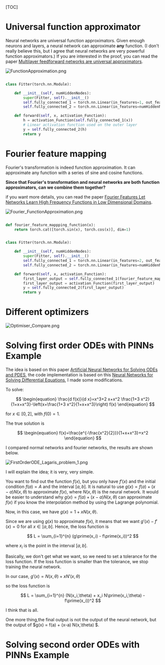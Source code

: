 [TOC]



# Universal function approximator

Neural networks are universal function approximators. 
Given enough neurons and layers, a neural network can approximate **any** function.
(I don't really believe this, but I agree that neural networks are very powerful function approximators.)
If you are interested in the proof, you can read the paper [Multilayer feedforward networks are universal approximators](https://github.com/JIAOJIAOMEI/Universal-function-approximator-and-PINNs/blob/main/1989-Multilayer%20feedforward%20networks%20are%20universal%20approximators.pdf).

![FunctionApproximation.png](FunctionApproximation.png)

```python

class Fitter(torch.nn.Module):

    def __init__(self, numHiddenNodes):
        super(Fitter, self).__init__()
        self.fully_connected_1 = torch.nn.Linear(in_features=1, out_features=numHiddenNodes)
        self.fully_connected_2 = torch.nn.Linear(in_features=numHiddenNodes, out_features=1)

    def forward(self, x, activation_Function):
        h = activation_Function(self.fully_connected_1(x))
        # Linear activation function used on the outer layer
        y = self.fully_connected_2(h)
        return y

```

# Fourier feature mapping

Fourier's transformation is indeed function approximation.
It can approximate any function with a series of sine and cosine functions.

**Since that Fourier's transformation and neural networks are both function approximators, can we combine them together?**

if you want more details, you can read the paper [Fourier Features Let Networks Learn High Frequency Functions in Low Dimensional Domains](https://github.com/JIAOJIAOMEI/Universal-function-approximator-and-PINNs/blob/main/Fourier%20Features%20Let%20Networks%20Learn%20High%20Frequency%20Functions%20in%20Low%20Dimensional%20Domains.pdf).

![Fourier_FunctionApproximation.png](Fourier_FunctionApproximation.png)

```python

def fourier_feature_mappping_function(x):
    return torch.cat([torch.sin(x), torch.cos(x)], dim=1)


class Fitter(torch.nn.Module):

    def __init__(self, numHiddenNodes):
        super(Fitter, self).__init__()
        self.fully_connected_1 = torch.nn.Linear(in_features=2, out_features=numHiddenNodes)
        self.fully_connected_2 = torch.nn.Linear(in_features=numHiddenNodes, out_features=1)

    def forward(self, x, activation_Function):
        first_layer_output = self.fully_connected_1(fourier_feature_mappping_function(x))
        first_layer_output = activation_Function(first_layer_output)
        y = self.fully_connected_2(first_layer_output)
        return y

```

# Different optimizers

![Optimiser_Compare.png](Optimiser_Compare.png)

# Solving first order ODEs with PINNs Example

The idea is based on this paper [Artificial Neural Networks for Solving ODEs and PDES](https://github.com/JIAOJIAOMEI/Universal-function-approximator-and-PINNs/blob/main/1998-Artificial%20Neural%20Networks%20for%20Solving%20ODEs%20and%20PDES.pdf),
the code implementation is based on this [Neural Networks for Solving Differential Equations](https://github.com/JIAOJIAOMEI/Universal-function-approximator-and-PINNs/blob/main/main%20reference%20for%20this%20project.pdf), I made some modifications.

To solve:

$$
\begin{equation}
\frac{d f(x)}{d x}=x^3+2 x+x^2 \frac{1+3 x^2}{1+x+x^3}-\left(x+\frac{1+3 x^2}{1+x+x^3}\right) f(x)
\end{equation}
$$


for $x \in[0,2]$, with $f(0)=1$.

The true solution is 


$$
\begin{equation}
f(x)=\frac{e^{-\frac{x^2}{2}}}{1+x+x^3}+x^2
\end{equation}
$$

I compared normal networks and fourier networks, the results are shown below.

![FirstOrderODE_Lagaris_problem_1.png](FirstOrderODE_Lagaris_problem_1.png)

I will explain the idea; it is very, very simple.

You want to find out the function $f(x)$, but you only have $f\prime(x)$ and the initial condition $f(a) = A$ and the interval $[a,b]$. It is natural to use $g(x) = f(a) + (x-a) N(x,\theta)$ to approximate $f(x)$, where $N(x,\theta)$ is the neural network. It would be easier to understand why $g(x) = f(a) + (x-a) N(x,\theta)$ can approximate $f(x)$ if you know the interpolation method by using the Lagrange polynomial.

Now, in this case, we have $g(x) = 1 + x N(x,\theta)$.

Since we are using $g(x)$ to approximate $f(x)$, it means that we want $g\prime(x) - f\prime(x) = 0$ for all $x \in [a,b]$​. Hence, the loss function is 


$$
L = \sum_{i=1}^{n} (g\prime(x_i) - f\prime(x_i))^2
$$


where $x_i$ is the point in the interval $[a,b]$.

Basically, we don't get what we want, so we need to set a tolerance for the loss function. If the loss function is smaller than the tolerance, we stop training the neural network.

In our case, $g\prime(x) = N(x,\theta) + x N\prime(x,\theta)$

so the loss function is 


$$
L = \sum_{i=1}^{n} (N(x_i,\theta) + x_i N\prime(x_i,\theta) - f\prime(x_i))^2
$$


I think that is all.

One more thing,the final output is not the output of the neural network, but the output of $g(x) = f(a) + (x-a) N(x,\theta) $.

# Solving second order ODEs with PINNs Example

